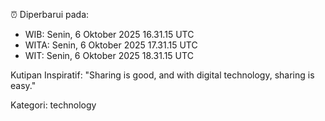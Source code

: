 ⏰ Diperbarui pada:
- WIB: Senin, 6 Oktober 2025 16.31.15 UTC
- WITA: Senin, 6 Oktober 2025 17.31.15 UTC
- WIT: Senin, 6 Oktober 2025 18.31.15 UTC

Kutipan Inspiratif:
"Sharing is good, and with digital technology, sharing is easy."


Kategori: technology

